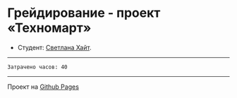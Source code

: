 # Грейдирование - проект «Техномарт»

* Студент: [Светлана Хайт](https://up.htmlacademy.ru/htmlcss/37/user/2325445).

---

`Затрачено часов: 40`

---

Проект на [Github Pages](https://amalgamallama.github.io/2325445-technomart/)
